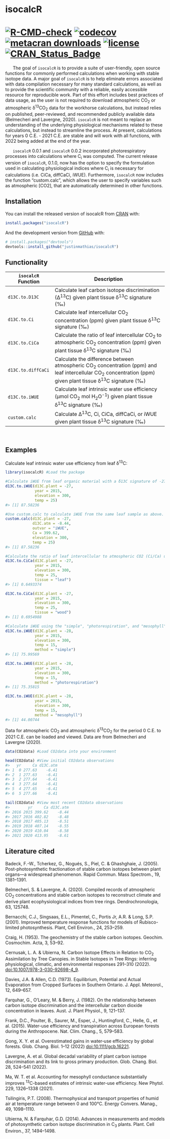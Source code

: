 
<!-- README.md is generated from README.Rmd. Please edit that file -->

# isocalcR

<!-- badges: start -->

# [![R-CMD-check](https://github.com/justinmathias/isocalcR/workflows/R-CMD-check/badge.svg)](https://github.com/justinmathias/isocalcR/actions) [![codecov](https://codecov.io/gh/justinmathias/isocalcR/branch/main/graph/badge.svg?token=W72B141APE)](https://codecov.io/gh/justinmathias/isocalcR) [![metacran downloads](https://cranlogs.r-pkg.org/badges/isocalcR)](https://cran.r-project.org/package=isocalcR) [![license](https://img.shields.io/badge/license-GPL--3-blue.svg)](https://www.gnu.org/licenses/gpl-3.0.en.html) [![CRAN\_Status\_Badge](https://www.r-pkg.org/badges/version/isocalcR)](https://cran.r-project.org/package=isocalcR)

<!-- badges: end -->

      The goal of `isocalcR` is to provide a suite of user-friendly,
open source functions for commonly performed calculations when working
with stable isotope data. A major goal of `isocalcR` is to help
eliminate errors associated with data compilation necessary for many
standard calculations, as well as to provide the scientific community
with a reliable, easily accessible resource for reproducible work. Part
of this effort includes best practices of data usage, as the user is not
required to download atmospheric CO<sub>2</sub> or atmospheric
δ<sup>13</sup>CO<sub>2</sub> data for the workhorse calculations, but
instead relies on published, peer-reviewed, and recommended publicly
available data (Belmecheri and Lavergne, 2020). `isocalcR` is not meant
to replace an understanding of the underlying physiological mechanisms
related to these calculations, but instead to streamline the process. At
present, calculations for years 0 C.E. - 2021 C.E. are stable and will
work with all functions, with 2022 being added at the end of the year.

      `isocalcR` 0.0.1 and `isocalcR` 0.0.2 incorporated
photorespiratory processes into calculations where C<sub>i</sub> was
computed. The current release version of `isocalcR`, 0.1.0, now has the
option to specify the formulation used in calculating physiological
indices where C<sub>i</sub> is necessary for calculations (i.e. CiCa,
diffCaCi, iWUE). Furthermore, `isocalcR` now includes the function
“custom.calc”, which allows the user to specify variables such as
atmospheric \[CO2\], that are automatically determined in other
functions.

## Installation

You can install the released version of isocalcR from
[CRAN](https://CRAN.R-project.org) with:

``` r
install.packages("isocalcR")
```

And the development version from [GitHub](https://github.com/) with:

``` r
# install.packages("devtools")
devtools::install_github("justinmathias/isocalcR")
```

## Functionality

| `isocalcR` Function | Description                                                                                                                                                                                |
|---------------------|--------------------------------------------------------------------------------------------------------------------------------------------------------------------------------------------|
| `d13C.to.D13C`      | Calculate leaf carbon isotope discrimination (∆<sup>13</sup>C) given plant tissue δ<sup>13</sup>C signature (‰)                                                                            |
| `d13C.to.Ci`        | Calculate leaf intercellular CO<sub>2</sub> concentration (ppm) given plant tissue δ<sup>13</sup>C signature (‰)                                                                           |
| `d13C.to.CiCa`      | Calculate the ratio of leaf intercellular CO<sub>2</sub> to atmospheric CO<sub>2</sub> concentration (ppm) given plant tissue δ<sup>13</sup>C signature (‰)                                |
| `d13C.to.diffCaCi`  | Calculate the difference between atmospheric CO<sub>2</sub> concentration (ppm) and leaf intercellular CO<sub>2</sub> concentration (ppm) given plant tissue δ<sup>13</sup>C signature (‰) |
| `d13C.to.iWUE`      | Calculate leaf intrinsic water use efficiency (µmol CO<sub>2</sub> mol H<sub>2</sub>O<sup>-1</sup>) given plant tissue δ<sup>13</sup>C signature (‰)                                       |
| `custom.calc`       | Calculate ∆<sup>13</sup>C, Ci, CiCa, diffCaCi, or iWUE given plant tissue δ<sup>13</sup>C signature (‰)                                                                                    |

<br>

## Examples

Calculate leaf intrinsic water use efficiency from leaf δ<sup>13</sup>C:

``` r
library(isocalcR) #Load the package

#Calculate iWUE from leaf organic material with a δ13C signature of -27 ‰ for the year 2015, 300 meters above sea level at 25°C.
d13C.to.iWUE(d13C.plant = -27, 
             year = 2015, 
             elevation = 300, 
             temp = 25) 
#> [1] 87.58236

#Use custom.calc to calculate iWUE from the same leaf sample as above.
custom.calc(d13C.plant = -27,
            d13C.atm = -8.44,
            outvar = "iWUE",
            Ca = 399.62,
            elevation = 300,
            temp = 25)
#> [1] 87.58236

#Calculate the ratio of leaf intercellular to atmospheric CO2 (Ci/Ca) using the simple formulation for leaf and wood. Internally updates apparent fractionation by Rubisco, b, according to Cernusak and Ubierna 2022.
d13C.to.CiCa(d13C.plant = -27,
             year = 2015,
             elevation = 300,
             temp = 25,
             tissue = "leaf")
#> [1] 0.6493374

d13C.to.CiCa(d13C.plant = -27,
             year = 2015,
             elevation = 300,
             temp = 25,
             tissue = "wood")
#> [1] 0.6954988

#Calculate iWUE using the "simple", "photorespiration", and "mesophyll" formulations.
d13C.to.iWUE(d13C.plant = -28,
             year = 2015,
             elevation = 300,
             temp = 15,
             method = "simple")
#> [1] 75.99569

d13C.to.iWUE(d13C.plant = -28,
             year = 2015,
             elevation = 300,
             temp = 15,
             method = "photorespiration")
#> [1] 75.35815

d13C.to.iWUE(d13C.plant = -28,
             year = 2015,
             elevation = 300,
             temp = 15,
             method = "mesophyll")
#> [1] 44.00744
```

Data for atmospheric CO<sub>2</sub> and atmospheric
δ<sup>13</sup>CO<sub>2</sub> for the period 0 C.E. to 2021 C.E. can be
loaded and viewed. Data are from Belmecheri and Lavergne (2020).

``` r
data(CO2data) #Load CO2data into your environment

head(CO2data) #View initial CO2data observations
#>   yr     Ca d13C.atm
#> 1  0 277.63    -6.41
#> 2  1 277.63    -6.41
#> 3  2 277.64    -6.41
#> 4  3 277.64    -6.41
#> 5  4 277.65    -6.41
#> 6  5 277.66    -6.41

tail(CO2data) #View most recent CO2data observations
#>        yr     Ca d13C.atm
#> 2016 2015 399.62    -8.44
#> 2017 2016 402.82    -8.48
#> 2018 2017 405.13    -8.51
#> 2019 2018 407.14    -8.55
#> 2020 2019 410.04    -8.58
#> 2021 2020 413.95    -8.61
```

## Literature cited

Badeck, F.-W., Tcherkez, G., Nogués, S., Piel, C. & Ghashghaie, J.
(2005). Post-photosynthetic fractionation of stable carbon isotopes
between plant organs—a widespread phenomenon. Rapid Commun. Mass
Spectrom., 19, 1381–1391.

Belmecheri, S. & Lavergne, A. (2020). Compiled records of atmospheric
CO<sub>2</sub> concentrations and stable carbon isotopes to reconstruct
climate and derive plant ecophysiological indices from tree rings.
Dendrochronologia, 63, 125748.

Bernacchi, C.J., Singsaas, E.L., Pimentel, C., Portis Jr, A.R. & Long,
S.P. (2001). Improved temperature response functions for models of
Rubisco-limited photosynthesis. Plant, Cell Environ., 24, 253–259.

Craig, H. (1953). The geochemistry of the stable carbon isotopes.
Geochim. Cosmochim. Acta, 3, 53–92.

Cernusak, L. A. & Ubierna, N. Carbon Isotope Effects in Relation to
CO<sub>2</sub> Assimilation by Tree Canopies. in Stable Isotopes in Tree
Rings: inferring physiological, climatic, and environmental responses
291–310 (2022). <doi:10.1007/978-3-030-92698-4_9>.

Davies, J.A. & Allen, C.D. (1973). Equilibrium, Potential and Actual
Evaporation from Cropped Surfaces in Southern Ontario. J. Appl.
Meteorol., 12, 649–657.

Farquhar, G., O’Leary, M. & Berry, J. (1982). On the relationship
between carbon isotope discrimination and the intercellular carbon
dioxide concentration in leaves. Aust. J. Plant Physiol., 9, 121–137.

Frank, D.C., Poulter, B., Saurer, M., Esper, J., Huntingford, C., Helle,
G., et al. (2015). Water-use efficiency and transpiration across
European forests during the Anthropocene. Nat. Clim. Chang., 5, 579–583.

Gong, X. Y. et al. Overestimated gains in water‐use efficiency by global
forests. Glob. Chang. Biol. 1–12 (2022) <doi:10.1111/gcb.16221>.

Lavergne, A. et al. Global decadal variability of plant carbon isotope
discrimination and its link to gross primary production. Glob. Chang.
Biol. 28, 524–541 (2022).

Ma, W. T. et al. Accounting for mesophyll conductance substantially
improves <sup>13</sup>C-based estimates of intrinsic water-use
efficiency. New Phytol. 229, 1326–1338 (2021).

Tsilingiris, P.T. (2008). Thermophysical and transport properties of
humid air at temperature range between 0 and 100°C. Energy Convers.
Manag., 49, 1098–1110.

Ubierna, N. & Farquhar, G.D. (2014). Advances in measurements and models
of photosynthetic carbon isotope discrimination in C<sub>3</sub> plants.
Plant. Cell Environ., 37, 1494–1498.
